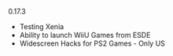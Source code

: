 0.17.3

- Testing Xenia
- Ability to launch WiiU Games from ESDE
- Widescreen Hacks for PS2 Games - Only US
